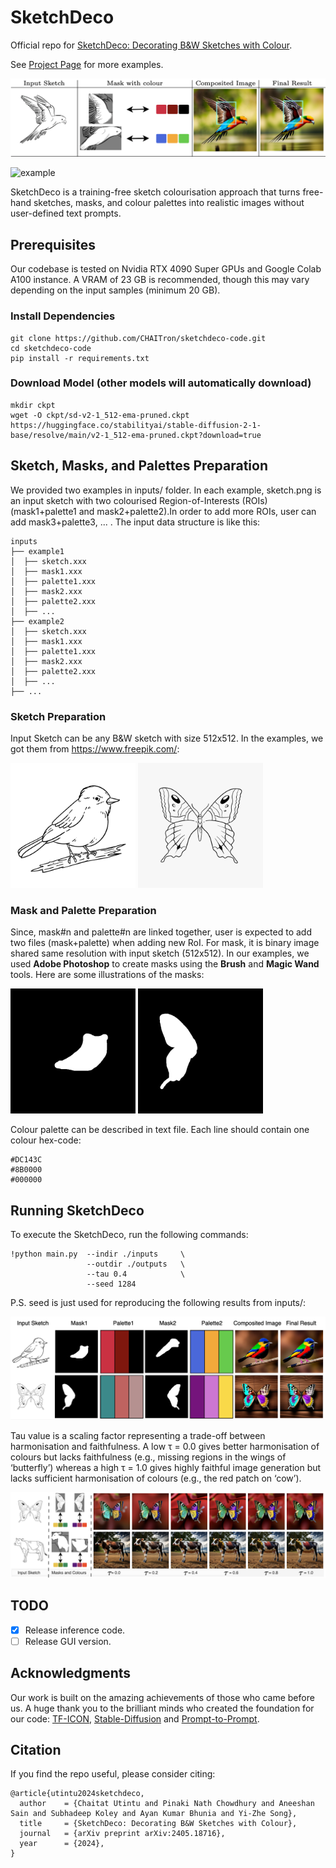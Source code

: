 # SketchDeco
Official repo for [SketchDeco: Decorating B&amp;W Sketches with Colour](https://arxiv.org/abs/2405.18716).

See [Project Page](https://chaitron.github.io/SketchDeco/) for more examples.

![Concept of SketchDeco](assets/sample.png "Concept of SketchDeco")

![example](assets/demo.gif "Example results")

SketchDeco is a training-free sketch colourisation approach that turns free-hand sketches, masks, and colour palettes into realistic images without user-defined text prompts.

## Prerequisites

Our codebase is tested on Nvidia RTX 4090 Super GPUs and Google Colab A100 instance. A VRAM of 23 GB is recommended, though this may vary depending on the input samples (minimum 20 GB).

### Install Dependencies

```
git clone https://github.com/CHAITron/sketchdeco-code.git
cd sketchdeco-code
pip install -r requirements.txt
```
### Download Model (other models will automatically download)

```
mkdir ckpt
wget -O ckpt/sd-v2-1_512-ema-pruned.ckpt https://huggingface.co/stabilityai/stable-diffusion-2-1-base/resolve/main/v2-1_512-ema-pruned.ckpt?download=true
```

## Sketch, Masks, and Palettes Preparation
We provided two examples in inputs/ folder. In each example, sketch.png is an input sketch with two colourised Region-of-Interests (ROIs) (mask1+palette1 and mask2+palette2).In order to add more ROIs, user can add mask3+palette3, ... . The input data structure is like this:
```
inputs
├── example1
│  ├── sketch.xxx
│  ├── mask1.xxx
│  ├── palette1.xxx
│  ├── mask2.xxx
│  ├── palette2.xxx
│  ├── ...
├── example2
│  ├── sketch.xxx
│  ├── mask1.xxx
│  ├── palette1.xxx
│  ├── mask2.xxx
│  ├── palette2.xxx
│  ├── ...
├── ...
```

### Sketch Preparation
Input Sketch can be any B&W sketch with size 512x512. In the examples, we got them from https://www.freepik.com/:

<img src="inputs/example1/sketch.png" alt="drawing" width="200"/> <img src="inputs/example2/sketch.png" alt="drawing" width="200"/>

### Mask and Palette Preparation
Since, mask#n and palette#n are linked together, user is expected to add two files (mask+palette) when adding new RoI. For mask, it is binary image shared same resolution with input sketch (512x512).  In our examples, we used **Adobe Photoshop** to create masks using the **Brush** and **Magic Wand** tools. Here are some illustrations of the masks:

<img src="inputs/example1/mask1.png" alt="drawing" width="200"/> <img src="inputs/example2/mask1.png" alt="drawing" width="200"/>

Colour palette can be described in text file. Each line should contain one colour hex-code:

```
#DC143C
#8B0000
#000000
```

## Running SketchDeco
To execute the SketchDeco, run the following commands:
```
!python main.py  --indir ./inputs     \
                 --outdir ./outputs   \
                 --tau 0.4            \
                 --seed 1284                             
```
P.S. seed is just used for reproducing the following results from inputs/:

![example](assets/example.png "Example results")

Tau value is a scaling factor representing a trade-off between harmonisation and faithfulness. A low τ = 0.0 gives better harmonisation of colours but lacks faithfulness (e.g., missing regions in the wings of ‘butterfly’) whereas a high τ = 1.0 gives highly faithful image generation but lacks sufficient harmonisation of colours (e.g., the red patch on ‘cow’).

![Tau value](assets/tau.png "Scaling factor")

## TODO

- [x] Release inference code.
- [ ] Release GUI version.

## Acknowledgments
Our work is built on the amazing achievements of those who came before us. A huge thank you to the brilliant minds who created the foundation for our code: 
[TF-ICON](https://github.com/Shilin-LU/TF-ICON), [Stable-Diffusion](https://github.com/Stability-AI/stablediffusion) and [Prompt-to-Prompt](https://github.com/google/prompt-to-prompt). 


## Citation
If you find the repo useful, please consider citing:
```
@article{utintu2024sketchdeco,
  author    = {Chaitat Utintu and Pinaki Nath Chowdhury and Aneeshan Sain and Subhadeep Koley and Ayan Kumar Bhunia and Yi-Zhe Song},
  title     = {SketchDeco: Decorating B&W Sketches with Colour},
  journal   = {arXiv preprint arXiv:2405.18716},
  year      = {2024},
}
```
